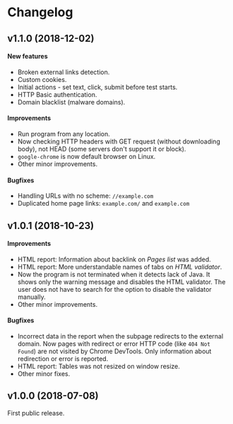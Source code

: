 # Changelog

## v1.1.0 (2018-12-02)

#### New features

* Broken external links detection.
* Custom cookies.
* Initial actions - set text, click, submit before test starts.
* HTTP Basic authentication.
* Domain blacklist (malware domains).

#### Improvements

* Run program from any location.
* Now checking HTTP headers with GET request (without downloading body), not HEAD (some servers don't support it or block).
* `google-chrome` is now default browser on Linux.
* Other minor improvements.

#### Bugfixes

* Handling URLs with no scheme: `//example.com`
* Duplicated home page links: `example.com/` and `example.com`

## v1.0.1 (2018-10-23)

#### Improvements

* HTML report: Information about backlink on _Pages list_ was added.
* HTML report: More understandable names of tabs on _HTML validator_.
* Now the program is not terminated when it detects lack of Java. It shows only the warning message and disables the HTML validator. The user does not have to search for the option to disable the validator manually.
* Other minor improvements.

#### Bugfixes

* Incorrect data in the report when the subpage redirects to the external domain. Now pages with redirect or error HTTP code (like `404 Not Found`) are not visited by Chrome DevTools. Only information about redirection or error is reported.
* HTML report: Tables was not resized on window resize.
* Other minor fixes.

## v1.0.0 (2018-07-08)

First public release.
